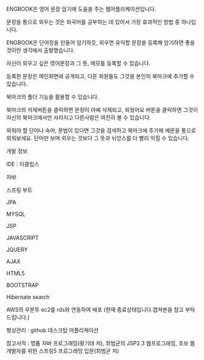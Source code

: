 
ENGBOOK은 영어 문장 암기에 도움을 주는 웹어플리케이션입니다.

문장을 통으로 외우는 것은 외국어를 공부하는 데 있어서 가장 효과적인 방법 중 하나입니다.

ENGBOOK은 단어장을 만들어 암기하듯, 외우면 유익할 문장을 등록해 암기하면 좋을 것이란 생각에서 출발했습니다.

자신이 외우고 싶은 영어문장과 그 뜻, 메모를 등록할 수 있습니다.

등록한 문장은 메인화면에 공개되고, 다른 회원들도 그것을 본인의 북마크에 추가할 수 있습니다.

북마크의 폴더 기능을 활용할 수 있습니다.

북마크의 삭제버튼을 클릭하면 문장이 아예 삭제되고, 외웠어요 버튼을 클릭하면 그것이 자신의 북마크에서만 사라지고 다른사람은 여전히 볼 수 있습니다.

외워야 할 단어나 숙어, 문법이 있다면 그것을 검색하고 북마크에 추가해 예문을 통으로 외워보세요. 단어만 보며 외우는 것보다 그 뜻과 뉘앙스를 더 빨리 익힐 수 있습니다.


개발 정보

IDE : 이클립스

자바

스프링 부트

JPA 

MYSQL

JSP

JAVASCRIPT

JQUERY

AJAX

HTML5

BOOTSTRAP

Hibernate search

AWS의 우분투 ec2를 rds와 연동하여 배포 (현재 종료상태입니다.캡쳐본을 참고 부탁드립니다.)

형상관리 : github 데스크탑 어플리케이션

참고서적 : 명품 자바 프로그래밍(황기태 저), 최범균의 JSP2.3 웹프로그래밍, 초보 웹 개발자를 위한 스프링5 프로그래밍 입문(최범균 저)
